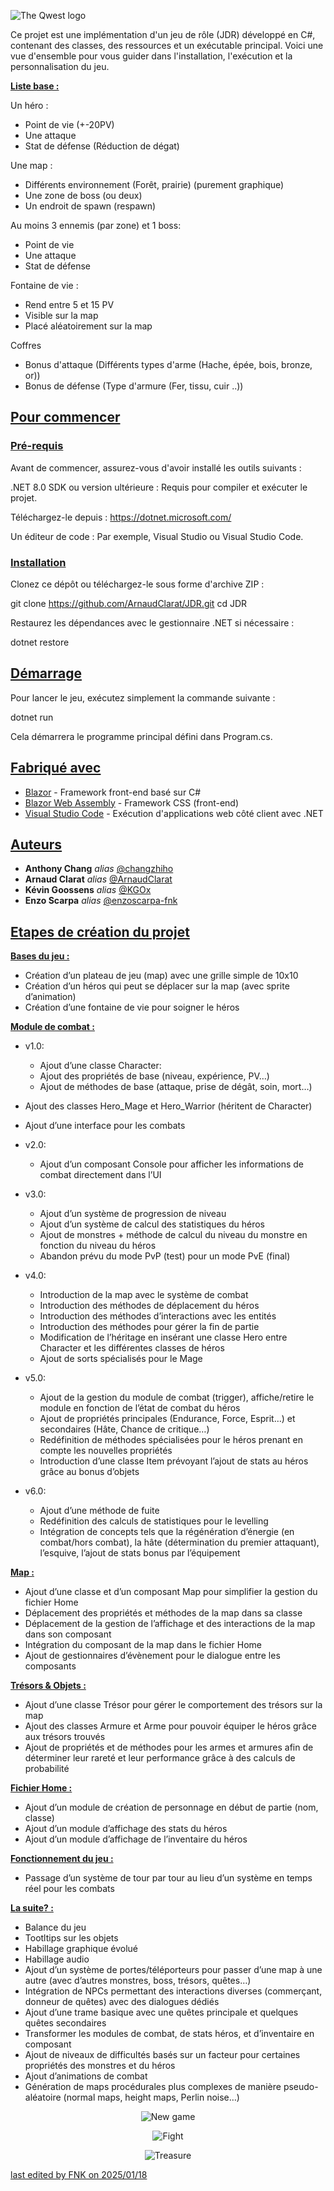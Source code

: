 ![The Qwest logo](https://i.ibb.co/YN2sLRT/the-qwest.png)

Ce projet est une implémentation d'un jeu de rôle (JDR) développé en C#, contenant des classes, des ressources et un exécutable principal. Voici une vue d'ensemble pour vous guider dans l'installation, l'exécution et la personnalisation du jeu.

**<ins>Liste base :</ins>** 

Un héro :
* Point de vie (+-20PV)
* Une attaque
* Stat de défense (Réduction de dégat)

Une map : 
* Différents environnement (Forêt, prairie) (purement graphique)
* Une zone de boss (ou deux)
* Un endroit de spawn (respawn)

Au moins 3 ennemis (par zone) et 1 boss:
* Point de vie
* Une attaque
* Stat de défense

Fontaine de vie :
* Rend entre 5 et 15 PV
* Visible sur la map
* Placé aléatoirement sur la map
    
Coffres
* Bonus d'attaque (Différents types d'arme (Hache, épée, bois, bronze, or))
* Bonus de défense (Type d'armure (Fer, tissu, cuir ..))


## <ins>Pour commencer</ins>

### <ins>Pré-requis</ins>

Avant de commencer, assurez-vous d'avoir installé les outils suivants :

.NET 8.0 SDK ou version ultérieure : Requis pour compiler et exécuter le projet.

Téléchargez-le depuis : https://dotnet.microsoft.com/

Un éditeur de code : Par exemple, Visual Studio ou Visual Studio Code.

### <ins>Installation</ins>

Clonez ce dépôt ou téléchargez-le sous forme d'archive ZIP :

git clone <https://github.com/ArnaudClarat/JDR.git>
cd JDR

Restaurez les dépendances avec le gestionnaire .NET si nécessaire :

dotnet restore

## <ins>Démarrage</ins>

Pour lancer le jeu, exécutez simplement la commande suivante :

dotnet run

Cela démarrera le programme principal défini dans Program.cs.

## <ins>Fabriqué avec</ins>

* [Blazor](https://dotnet.microsoft.com/apps/aspnet/web-apps/blazor) - Framework front-end basé sur C#  
* [Blazor Web Assembly](http://materializecss.com) - Framework CSS (front-end)
* [Visual Studio Code](https://dotnet.microsoft.com/apps/aspnet/web-apps/blazor) - Exécution d'applications web côté client avec .NET  

## <ins>Auteurs</ins>

* **Anthony Chang** _alias_ [@changzhiho](https://github.com/changzhiho)
* **Arnaud Clarat** _alias_ [@ArnaudClarat](https://github.com/ArnaudClarat)
* **Kévin Goossens** _alias_ [@KGOx](https://github.com/KGOx)
* **Enzo Scarpa** _alias_ [@enzoscarpa-fnk](https://github.com/enzoscarpa-fnk)

## <ins>Etapes de création du projet</ins>

**<ins>Bases du jeu :</ins>**

* Création d’un plateau de jeu (map) avec une grille simple de 10x10
* Création d’un héros qui peut se déplacer sur la map (avec sprite d’animation)
* Création d’une fontaine de vie pour soigner le héros


**<ins>Module de combat :</ins>**

* v1.0:
    * Ajout d’une classe Character:
    * Ajout des propriétés de base (niveau, expérience, PV…)
    * Ajout de méthodes de base (attaque, prise de dégât, soin, mort…)
* Ajout des classes Hero_Mage et Hero_Warrior (héritent de Character)
* Ajout d’une interface pour les combats

* v2.0:
    * Ajout d’un composant Console pour afficher les informations de combat directement dans l’UI 

* v3.0:
    * Ajout d’un système de progression de niveau
    * Ajout d’un système de calcul des statistiques du héros
    * Ajout de monstres + méthode de calcul du niveau du monstre en fonction du niveau du héros
    * Abandon prévu du mode PvP (test) pour un mode PvE (final)

* v4.0:
    * Introduction de la map avec le système de combat
    * Introduction des méthodes de déplacement du héros
    * Introduction des méthodes d’interactions avec les entités
    * Introduction des méthodes pour gérer la fin de partie
    * Modification de l’héritage en insérant une classe Hero entre Character et les différentes classes de héros
    * Ajout de sorts spécialisés pour le Mage

* v5.0:
    * Ajout de la gestion du module de combat (trigger), affiche/retire le module en fonction de l’état de combat du héros
    * Ajout de propriétés principales (Endurance, Force, Esprit…) et secondaires (Hâte, Chance de critique…)
    * Redéfinition de méthodes spécialisées pour le héros prenant en compte les nouvelles propriétés
    * Introduction d’une classe Item prévoyant l’ajout de stats au héros grâce au bonus d’objets

* v6.0:
    * Ajout d’une méthode de fuite
    * Redéfinition des calculs de statistiques pour le levelling
    * Intégration de concepts tels que la régénération d’énergie (en combat/hors combat), la hâte (détermination du premier attaquant), l’esquive, l’ajout de stats bonus par l’équipement


**<ins>Map :</ins>**

* Ajout d’une classe et d’un composant Map pour simplifier la gestion du fichier Home
* Déplacement des propriétés et méthodes de la map dans sa classe
* Déplacement de la gestion de l’affichage et des interactions de la map dans son composant
* Intégration du composant de la map dans le fichier Home
* Ajout de gestionnaires d’évènement pour le dialogue entre les composants


**<ins>Trésors & Objets :</ins>**

* Ajout d’une classe Trésor pour gérer le comportement des trésors sur la map
* Ajout des classes Armure et Arme pour pouvoir équiper le héros grâce aux trésors trouvés
* Ajout de propriétés et de méthodes pour les armes et armures afin de déterminer leur rareté et leur performance grâce à des calculs de probabilité


**<ins>Fichier Home :</ins>**

* Ajout d’un module de création de personnage en début de partie (nom, classe)
* Ajout d’un module d’affichage des stats du héros
* Ajout d’un module d’affichage de l’inventaire du héros


**<ins>Fonctionnement du jeu :</ins>**

* Passage d’un système de tour par tour au lieu d’un système en temps réel pour les combats


**<ins>La suite? :</ins>**

* Balance du jeu
* Tootltips sur les objets
* Habillage graphique évolué
* Habillage audio
* Ajout d’un système de portes/téléporteurs pour passer d’une map à une autre (avec d’autres monstres, boss, trésors, quêtes…)
* Intégration de NPCs permettant des interactions diverses (commerçant, donneur de quêtes) avec des dialogues dédiés
* Ajout d’une trame basique avec une quêtes principale et quelques quêtes secondaires
* Transformer les modules de combat, de stats héros, et d’inventaire en composant
* Ajout de niveaux de difficultés basés sur un facteur pour certaines propriétés des monstres et du héros
* Ajout d’animations de combat
* Génération de maps procédurales plus complexes de manière pseudo-aléatoire (normal maps, height maps, Perlin noise…)

<p align="center">
  <img src="https://i.ibb.co/7JVsQGvP/theqwest1.png" alt="New game" />
</p>

<p align="center">
  <img src="https://i.ibb.co/FqcNmN7q/theqwest2.png" alt="Fight" />
</p>

<p align="center">
  <img src="https://i.ibb.co/G4f1Hh58/theqwest3.png" alt="Treasure" />
</p>

<ins>last edited by FNK on 2025/01/18</ins>
